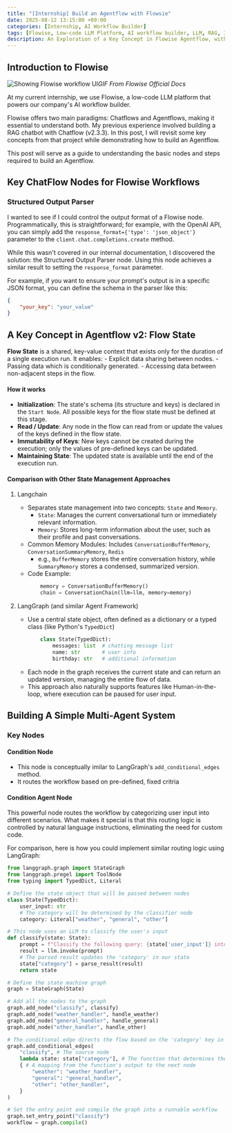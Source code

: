 ```yaml
---
title: "[Internship] Build an Agentflow with Flowsie"
date: 2025-08-12 13:15:00 +09:00
categories: [Internship, AI Workflow Builder]
tags: [Flowise, Low-code LLM Platform, AI workflow builder, LLM, RAG, Internship]     # TAG names should always be lowercase
description: An Exploration of a Key Concept in Flowise Agentflow, with a Comparison to LangChain and LangGraph.
---
```


## Introduction to Flowise
![Showing Flowise workflow UI](https://docs.flowiseai.com/~gitbook/image?url=https%3A%2F%2F823733684-files.gitbook.io%2F%7E%2Ffiles%2Fv0%2Fb%2Fgitbook-x-prod.appspot.com%2Fo%2Fspaces%252F00tYLwhz5RyR7fJEhrWy%252Fuploads%252FK5NWsHkLAelZq9sBlY8x%252FFlowiseIntro.gif%3Falt%3Dmedia%26token%3Dea75ba7b-32fa-447d-8872-41fe5578fe1f&width=400&dpr=3&quality=100&sign=35a65986&sv=2)_GIF From Flowise Official Docs_

At my current internship, we use Flowise, a low-code LLM platform that powers our company's AI workflow builder.

Flowise offers two main paradigms: Chatflows and Agentflows, making it essential to understand both. My previous experience involved building a RAG chatbot with Chatflow (v2.3.3). In this post, I will revisit some key concepts from that project while demonstrating how to build an Agentflow.

This post will serve as a guide to understanding the basic nodes and steps required to build an Agentflow.

## Key ChatFlow Nodes for Flowise Workflows
### Structured Output Parser
I wanted to see if I could control the output format of a Flowise node. Programmatically, this is straightforward; for example, with the OpenAI API, you can simply add the `response_format={'type': 'json_object'}` parameter to the `client.chat.completions.create` method.

While this wasn't covered in our internal documentation, I discovered the solution: the Structured Output Parser node. Using this node achieves a similar result to setting the `response_format` parameter.

For example, if you want to ensure your prompt's output is in a specific JSON format, you can define the schema in the parser like this:

```json
{
    "your_key": "your_value"
}
```
## A Key Concept in Agentflow v2: Flow State
**Flow State** is a shared, key-value context that exists only for the duration of a single execution run.
It enables:
    - Explicit data sharing between nodes.
    - Passing data which is conditionally generated.
    - Accessing data between non-adjacent steps in the flow.

#### How it works
- **Initialization**: The state's schema (its structure and keys) is declared in the `Start Node`. All possible keys for the flow state must be defined at this stage.
- **Read / Update**: Any node in the flow can read from or update the values of the keys defined in the flow state.
- **Immutability of Keys**: New keys cannot be created during the execution; only the values of pre-defined keys can be updated.
- **Maintaining State**: The updated state is available until the end of the execution run.

#### Comparison with Other State Management Approaches
1. Langchain
    - Separates state management into two concepts: `State` and `Memory`.
        - `State`: Manages the current conversational turn or immediately relevant information.
        - `Memory`: Stores long-term information about the user, such as their profile and past conversations.
    - Common Memory Modules: Includes `ConversationBufferMemory`, `ConversationSummaryMemory`, `Redis`
        - e.g., `BufferMemory` stores the entire conversation history, while `SummaryMemory` stores a condensed, summarized version.
    - Code Example:
        ```python
            memory = ConversationBufferMemory()
            chain = ConversationChain(llm=llm, memory=memory)
        ```

2. LangGraph (and similar Agent Framework)
    - Use a central state object, often defined as a dictionary or a typed class (like Python's `TypedDict`)
        ```python
            class State(TypedDict):
                messages: list  # chatting message list
                name: str       # user info
                birthday: str   # additional information
        ```
    - Each node in the graph receives the current state and can return an updated version, managing the entire flow of data.
    - This approach also naturally supports features like Human-in-the-loop, where execution can be paused for user input.

## Building A Simple Multi-Agent System
### Key Nodes
#### Condition Node
- This node is conceptually imilar to LangGraph's `add_conditional_edges` method.
- It routes the workflow based on pre-defined, fixed critria

#### Condition Agent Node
This powerful node routes the workflow by categorizing user input into different scenarios. What makes it special is that this routing logic is controlled by natural language instructions, eliminating the need for custom code.

For comparison, here is how you could implement similar routing logic using LangGraph:
```python
from langgraph.graph import StateGraph
from langgraph.pregel import ToolNode
from typing import TypedDict, Literal

# Define the state object that will be passed between nodes
class State(TypedDict):
    user_input: str
    # The category will be determined by the classifier node
    category: Literal["weather", "general", "other"]

# This node uses an LLM to classify the user's input
def classify(state: State):
    prompt = f"Classify the following query: {state['user_input']} into one of the following categories: weather, general, or other."
    result = llm.invoke(prompt)
    # The parsed result updates the 'category' in our state
    state["category"] = parse_result(result) 
    return state

# Define the state machine graph
graph = StateGraph(State)

# Add all the nodes to the graph
graph.add_node("classify", classify)
graph.add_node("weather_handler", handle_weather)
graph.add_node("general_handler", handle_general)
graph.add_node("other_handler", handle_other)

# The conditional edge directs the flow based on the 'category' key in the state
graph.add_conditional_edges(
    "classify", # The source node
    lambda state: state["category"], # The function that determines the route
    { # A mapping from the function's output to the next node
        "weather": "weather_handler",
        "general": "general_handler",
        "other": "other_handler",
    }
)

# Set the entry point and compile the graph into a runnable workflow
graph.set_entry_point("classify")
workflow = graph.compile()
```